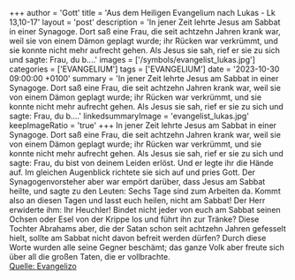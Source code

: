 +++
author = 'Gott'
title = 'Aus dem Heiligen Evangelium nach Lukas - Lk 13,10-17'
layout = 'post'
description = 'In jener Zeit lehrte Jesus am Sabbat in einer Synagoge. Dort saß eine Frau, die seit achtzehn Jahren krank war, weil sie von einem Dämon geplagt wurde; ihr Rücken war verkrümmt, und sie konnte nicht mehr aufrecht gehen. Als Jesus sie sah, rief er sie zu sich und sagte: Frau, du b....'
images = ['/symbols/evangelist_lukas.jpg']
categories = ['EVANGELIUM']
tags = ['EVANGELIUM']
date = '2023-10-30 09:00:00 +0100'
summary = 'In jener Zeit lehrte Jesus am Sabbat in einer Synagoge. Dort saß eine Frau, die seit achtzehn Jahren krank war, weil sie von einem Dämon geplagt wurde; ihr Rücken war verkrümmt, und sie konnte nicht mehr aufrecht gehen. Als Jesus sie sah, rief er sie zu sich und sagte: Frau, du b....'
linkedsummaryImage = 'evangelist_lukas.jpg'
keepImageRatio = 'true'
+++
In jener Zeit lehrte Jesus am Sabbat in einer Synagoge.
Dort saß eine Frau, die seit achtzehn Jahren krank war, weil sie von einem Dämon geplagt wurde; ihr Rücken war verkrümmt, und sie konnte nicht mehr aufrecht gehen.
Als Jesus sie sah, rief er sie zu sich und sagte: Frau, du bist von deinem Leiden erlöst.<!--more-->
Und er legte ihr die Hände auf. Im gleichen Augenblick richtete sie sich auf und pries Gott.
Der Synagogenvorsteher aber war empört darüber, dass Jesus am Sabbat heilte, und sagte zu den Leuten: Sechs Tage sind zum Arbeiten da. Kommt also an diesen Tagen und lasst euch heilen, nicht am Sabbat!
Der Herr erwiderte ihm: Ihr Heuchler! Bindet nicht jeder von euch am Sabbat seinen Ochsen oder Esel von der Krippe los und führt ihn zur Tränke?
Diese Tochter Abrahams aber, die der Satan schon seit achtzehn Jahren gefesselt hielt, sollte am Sabbat nicht davon befreit werden dürfen?
Durch diese Worte wurden alle seine Gegner beschämt; das ganze Volk aber freute sich über all die großen Taten, die er vollbrachte.<br> [Quelle: Evangelizo](https://evangeliumtagfuertag.org/DE/gospel)